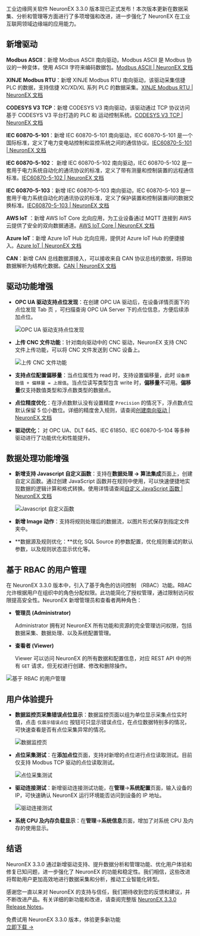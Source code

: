 工业边缘网关软件 NeuronEX 3.3.0 版本现已正式发布！本次版本更新在数据采集、分析和管理等方面进行了多项增强和改进，进一步强化了 NeuronEX 在工业互联网领域边缘端的应用能力。

## 新增驱动

**Modbus ASCII**：新增 Modbus ASCII 南向驱动，Modbus ASCII 是 Modbus 协议的一种变体，使用 ASCII 字符来编码数据包。[Modbus ASCII | NeuronEX 文档](https://docs.emqx.com/zh/neuronex/latest/configuration/south-devices/modbus-ascii/modbus-ascii.html)

**XINJE Modbus RTU**：新增 XINJE Modbus RTU 南向驱动，该驱动采集信捷 PLC 的数据，支持信捷 XC/XD/XL 系列 PLC 的数据采集。[XINJE Modbus RTU | NeuronEX 文档](https://docs.emqx.com/zh/neuronex/latest/configuration/south-devices/modbus-xinje-rtu/modbus-xinje-rtu.html) 

**CODESYS V3 TCP**：新增 CODESYS V3 南向驱动，该驱动通过 TCP 协议访问基于 CODESYS V3 平台打造的 PLC 和 运动控制系统。[CODESYS V3 TCP | NeuronEX 文档](https://docs.emqx.com/zh/neuronex/latest/configuration/south-devices/codesys3/codesys3.html) 

**IEC 60870-5-101**：新增 IEC 60870-5-101 南向驱动，IEC 60870-5-101 是一个国际标准，定义了电力变电站控制和监控系统之间的通信协议。[IEC60870-5-101 | NeuronEX 文档](https://docs.emqx.com/zh/neuronex/latest/configuration/south-devices/iec-101/iec-101.html) 

**IEC 60870-5-102**： 新增 IEC 60870-5-102 南向驱动，IEC 60870-5-102 是一套用于电力系统自动化的通讯协议的标准，定义了带有测量和控制装置的远程通信标准。[IEC60870-5-102 | NeuronEX 文档](https://docs.emqx.com/zh/neuronex/latest/configuration/south-devices/iec-102/iec-102.html) 

**IEC 60870-5-103**：新增 IEC 60870-5-103 南向驱动，IEC 60870-5-103 是一套用于电力系统自动化的通讯协议的标准，定义了保护装置和控制装置间的数据交换标准。[IEC60870-5-103 | NeuronEX 文档](https://docs.emqx.com/zh/neuronex/latest/configuration/south-devices/iec-103/iec-103.html) 

**AWS IoT** ：新增 AWS IoT Core 北向应用，为工业设备通过 MQTT 连接到 AWS 云提供了安全的双向数据通道。[AWS IoT Core | NeuronEX 文档](https://docs.emqx.com/zh/neuronex/latest/configuration/north-apps/aws-iot/overview.html) 

**Azure IoT**：新增 Azure IoT Hub 北向应用，提供对 Azure IoT Hub 的便捷接入。[Azure IoT | NeuronEX 文档](https://docs.emqx.com/zh/neuronex/latest/configuration/north-apps/azure-iot/overview.html) 

**CAN**：新增 CAN 总线数据源接入，可以接收来自 CAN 协议总线的数据，将原始数据解析为结构化数据。[CAN | NeuronEX 文档](https://docs.emqx.com/zh/neuronex/latest/streaming-processing/can.html) 

## 驱动功能增强

- **OPC UA 驱动支持点位发现**：在创建 OPC UA 驱动后，在设备详情页面下的点位发现 Tab 页 ，可扫描查询 OPC UA Server 下的点位信息，方便后续添加点位。

  ![OPC UA 驱动支持点位发现](https://assets.emqx.com/images/ff1a0047b025cd445dcb1a0f28770e93.png)

- **上传 CNC 文件功能**：针对南向驱动中的 CNC 驱动，NeuronEX 支持 CNC 文件上传功能，可以将 CNC 文件发送到 CNC 设备上。

  ![上传 CNC 文件功能](https://assets.emqx.com/images/4f097ec1b576f7ad421f6663b9e402a1.png)

- **支持点位配置偏移量**：当点位属性为 read 时，支持设置偏移量，此时 `设备原始值 + 偏移量 = 上报值`。当点位读写类型包含 write 时，**偏移量**不可用。**偏移量**仅支持数值类型和浮点数类型的数据点。
- **点位精度优化**：在浮点数默认没有设置精度 `Precision` 的情况下，浮点数点位默认保留 5 位小数位。详细的精度舍入规则，请查阅[创建南向驱动 | NeuronEX 文档](https://docs.emqx.com/zh/neuronex/latest/configuration/south-devices/south-devices.html#点位精度) 
- **驱动优化：** 对 OPC UA、DLT 645、IEC 61850、IEC 60870-5-104 等多种驱动进行了功能优化和性能提升。

## 数据处理功能增强

- **新增支持 Javascript 自定义函数**：支持在**数据处理 -> 算法集成**页面上，创建自定义函数。通过创建 JavaScript 函数并在规则中使用，可以快速便捷地实现数据的逻辑计算和格式转换。使用详情请查阅[自定义 JavaScript 函数 | NeuronEX 文档](https://docs.emqx.com/zh/neuronex/latest/streaming-processing/js_func.html) 

  ![Javascript 自定义函数](https://assets.emqx.com/images/8120364cb3edbc7bc78f3cfda2edefbc.png)

- **新增 Image 动作**：支持将规则处理后的数据流，以图片形式保存到指定文件夹中。
- **数据源及规则优化：**优化 SQL Source 的参数配置，优化规则重试的默认参数，以及规则状态显示优化等。

## 基于 RBAC 的用户管理

在 NeuronEX 3.3.0 版本中，引入了基于角色的访问控制 （RBAC）功能。RBAC 允许根据用户在组织中的角色分配权限。此功能简化了授权管理，通过限制访问权限提高安全性。NeuronEX 新增管理员和查看者两种角色：

- **管理员 (Administrator)**

  Administrator 拥有对 NeuronEX 所有功能和资源的完全管理访问权限，包括数据采集、数据处理、以及系统配置管理。

- **查看者 (Viewer)**

  Viewer 可以访问 NeuronEX 的所有数据和配置信息，对应 REST API 中的所有 `GET` 请求，但无权进行创建、修改和删除操作。

![基于 RBAC 的用户管理](https://assets.emqx.com/images/9b8b2c8548edd2941a8fc95ac1bcb487.png)

## 用户体验提升

- **数据监控页采集错误点位显示**：数据监控页面以组为单位显示采集点位实时值，点击 `仅展示错误点位` 按钮可只显示错误点位，在点位数据特别多的情况，可快速查看是否有点位采集异常的情况。

  ![数据监控页](https://assets.emqx.com/images/5f2231f6940740af043acd5656782f82.png)

- **点位采集测试**：在**添加点位**页面，支持对新增的点位进行点位读取测试。目前仅支持 Modbus TCP 驱动的点位读取测试。

  ![点位采集测试](https://assets.emqx.com/images/ad434601402d11e76911bb104ab146d7.png)

- **驱动连接测试**：新增驱动连接测试功能，在**管理**->**系统配置**页面，输入设备的 IP，可快速确认 NeuronEX 运行环境能否访问到设备的 IP 地址。

  ![驱动连接测试](https://assets.emqx.com/images/1caccd9b7dd20fb40df9b8a631ac125a.png)

- **系统 CPU 及内存负载显示**：在**管理**->**系统信息**页面，增加了对系统 CPU 及内存的使用显示。

## 结语

NeuronEX 3.3.0 通过新增驱动支持、提升数据分析和管理功能、优化用户体验和修复已知问题，进一步强化了 NeuronEX 的功能和稳定性。我们相信，这些改进将帮助用户更加高效地进行数据采集和分析，推动工业智能化转型。

感谢您一直以来对 NeuronEX 的支持与信任，我们期待收到您的反馈和建议，并不断改进产品。有关详细的新功能和改进，请查阅完整版 [NeuronEX 3.3.0 Release Notes](https://docs.emqx.com/zh/neuronex/latest/release_history/release_history.html)。

<section class="promotion">
    <div>
        免费试用 NeuronEX 3.3.0 版本，体验更多新功能
    </div>
    <a href="https://www.emqx.com/zh/try?product=neuronex" class="button is-gradient px-5">立即下载 →</a>
</section>
